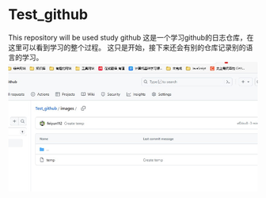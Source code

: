 # Test_github
This repository will  be used study github
这是一个学习github的日志仓库，在这里可以看到学习的整个过程。
这只是开始，接下来还会有别的仓库记录别的语言的学习。
![image](https://github.com/feiyun112/Test_github/blob/main/images/%E6%88%AA%E5%9B%BE%E6%9C%AA%E5%91%BD%E5%90%8D.jpg)
